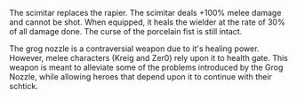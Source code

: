 The scimitar replaces the rapier. The scimitar deals +100% melee damage and cannot be shot. When equipped, it heals the wielder at the rate of 30% of all damage done. The curse of the porcelain fist is still intact.

The grog nozzle is a contraversial weapon due to it's healing power. However, melee characters (Kreig and Zer0) rely upon it to health gate. This weapon is meant to alleviate some of the problems introduced by the Grog Nozzle, while allowing heroes that depend upon it to continue with their schtick.